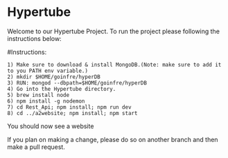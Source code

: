 # Hypertube

Welcome to our Hypertube Project.
To run the project please following the instructions below:

#Instructions:
```
1) Make sure to download & install MongoDB.(Note: make sure to add it to you PATH env variable.)
2) mkdir $HOME/goinfre/hyperDB
3) RUN: mongod --dbpath=$HOME/goinfre/hyperDB
4) Go into the Hypertube directory.
5) brew install node
6) npm install -g nodemon
7) cd Rest_Api; npm install; npm run dev
8) cd ../a2website; npm install; npm start
```
You should now see a website

If you plan on making a change, please do so on another branch and then make a pull request.
